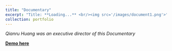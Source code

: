 ```yaml
---
title: "Documentary"
excerpt: "Title: **Loading...** <br/><img src='/images/document1.png'>"
collection: portfolio
---
```


*Qianru Huang was an executive director of this Documentary*

[**Demo here**](https://www.thepaper.cn/newsDetail_forward_8994869)

<img1 src='/images/document1.png'>
<img2 src='/images/document2.png'>
<img3 src='/images/document3.png'>
